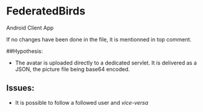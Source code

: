 # FederatedBirds
Android Client App

If no changes have been done in the file, it is mentionned in top comment.

##Hypothesis:
- The avatar is uploaded directly to a dedicated servlet. It is delivered as a JSON, the picture file being base64 encoded.

## Issues:
- It is possible to follow a followed user and *vice-versa*
